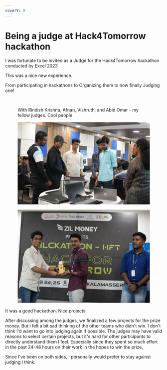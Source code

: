 ```yaml
---
coverY: 0
---
```


# Being a judge at Hack4Tomorrow hackathon

I was fortunate to be invited as a Judge for the Hack4Tomorrow hackathon conducted by Excel 2023

This was a nice new experience.&#x20;

From participating in hackathons to Organizing them to now finally Judging one!



<figure><img src="../.gitbook/assets/image (12).png" alt=""><figcaption><p>With Rindish Krishna, Afnan, Vishruth, and Abid Omar - my fellow judges. Cool people</p></figcaption></figure>



<figure><img src="../.gitbook/assets/image (13).png" alt=""><figcaption></figcaption></figure>

<figure><img src="../.gitbook/assets/image (14).png" alt=""><figcaption></figcaption></figure>



It was a good hackathon. Nice projects

After discussing among the judges, we finalized a few projects for the prize money. But I felt a bit sad thinking of the other teams who didn't win. I don't think I'd want to go into judging again if possible. The judges may have valid reasons to select certain projects, but it's hard for other participants to directly understand them I feel. Especially since they spent so much effort in the past 24-48 hours on their work in the hopes to win the prize.

Since I've been on both sides, I personally would prefer to stay against judging I think.&#x20;
